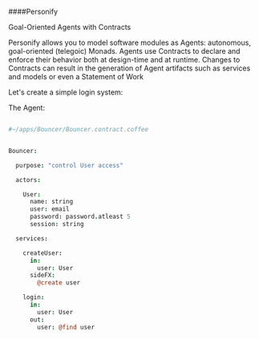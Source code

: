 ####Personify

Goal-Oriented Agents with Contracts

Personify allows you to model software modules as Agents: autonomous, goal-oriented (telegoic) Monads.
Agents use Contracts to declare and enforce their behavior both at design-time and at runtime.
Changes to Contracts can result in the generation of Agent artifacts such as services and models or even a Statement of Work

Let's create a simple login system:

The Agent:


```coffeescript

#~/apps/Bouncer/Bouncer.contract.coffee


Bouncer:

  purpose: "control User access"

  actors:  

    User:
      name: string
      user: email 
      password: password.atleast 5 
      session: string

  services:    

    createUser:      
      in: 
        user: User
      sideFX: 
        @create user

    login:
      in: 
        user: User
      out:
        user: @find user 
          
```


